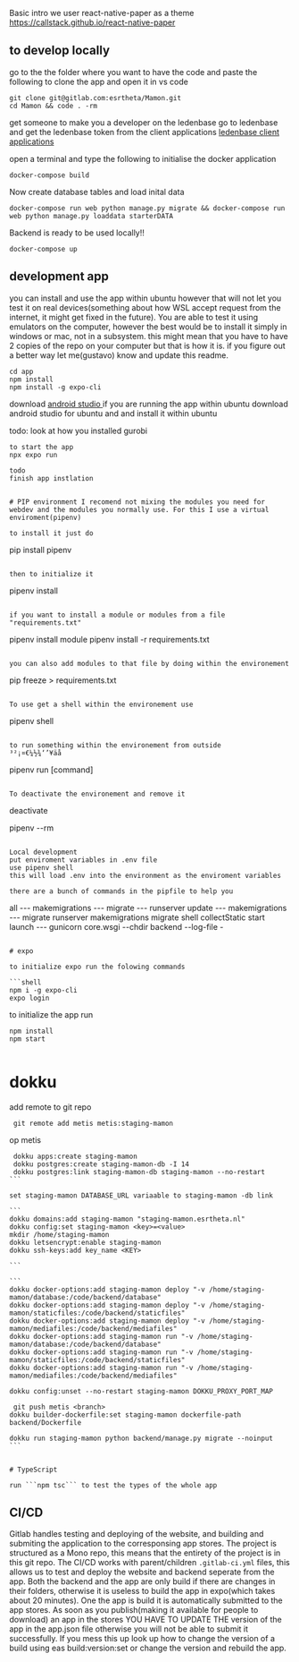Basic intro we user
react-native-paper as a theme
https://callstack.github.io/react-native-paper

## to develop locally

go to the the folder where you want to have the code and paste the following to clone the app and open it in vs code

```
git clone git@gitlab.com:esrtheta/Mamon.git
cd Mamon && code . -rm
```

get someone to make you a developer on the ledenbase
go to ledenbase and get the ledenbase token from the client applications
[ledenbase client applications](https://ledenbase.esrtheta.nl/common/clientapplication/)

open a terminal and type the following to initialise the docker application

```
docker-compose build
```

Now create database tables and load inital data

```
docker-compose run web python manage.py migrate && docker-compose run web python manage.py loaddata starterDATA
```

Backend is ready to be used locally!!

```
docker-compose up
```

## development app

you can install and use the app within ubuntu however that will not let you test it on real devices(something about how WSL accept request from the internet, it might get fixed in the future). You are able to test it using emulators on the computer, however the best would be to install it simply in windows or mac, not in a subsystem. this might mean that you have to have 2 copies of the repo on your computer but that is how it is. if you figure out a better way let me(gustavo) know and update this readme.

```
cd app
npm install
npm install -g expo-cli
```

download [android studio ](https://developer.android.com/studio#downloads) if you are running the app within ubuntu download android studio for ubuntu and and install it within ubuntu

todo: look at how you installed gurobi

```
to start the app
npx expo run

todo
finish app instlation


# PIP environment I recomend not mixing the modules you need for webdev and the modules you normally use. For this I use a virtual enviroment(pipenv)

to install it just do

```

pip install pipenv

```

then to initialize it

```

pipenv install

```

if you want to install a module or modules from a file "requirements.txt"

```

pipenv install module
pipenv install -r requirements.txt

```

you can also add modules to that file by doing within the environement

```

pip freeze > requirements.txt

```

To use get a shell within the environement use

```

pipenv shell

```

to run something within the environement from outside
³²¡¤€¼½¾‘’¥äå

```

pipenv run [command]

```

To deactivate the environement and remove it

```

deactivate

pipenv --rm

```

Local development
put enviroment variables in .env file
use pipenv shell
this will load .env into the environment as the enviroment variables

there are a bunch of commands in the pipfile to help you

```

all
--- makemigrations
--- migrate
--- runserver
update
--- makemigrations
--- migrate
runserver
makemigrations
migrate
shell
collectStatic
start
launch
--- gunicorn core.wsgi --chdir backend --log-file -

````

# expo

to initialize expo run the folowing commands

```shell
npm i -g expo-cli
expo login
````

to initialize the app run

```shell
npm install
npm start


```

# dokku

add remote to git repo

```
 git remote add metis metis:staging-mamon
```

op metis

````
 dokku apps:create staging-mamon
 dokku postgres:create staging-mamon-db -I 14
 dokku postgres:link staging-mamon-db staging-mamon --no-restart
```

set staging-mamon DATABASE_URL variaable to staging-mamon -db link

```
dokku domains:add staging-mamon "staging-mamon.esrtheta.nl"
dokku config:set staging-mamon <key>=<value>
mkdir /home/staging-mamon
dokku letsencrypt:enable staging-mamon
dokku ssh-keys:add key_name <KEY>

```

```
dokku docker-options:add staging-mamon deploy "-v /home/staging-mamon/database:/code/backend/database"
dokku docker-options:add staging-mamon deploy "-v /home/staging-mamon/staticfiles:/code/backend/staticfiles"
dokku docker-options:add staging-mamon deploy "-v /home/staging-mamon/mediafiles:/code/backend/mediafiles"
dokku docker-options:add staging-mamon run "-v /home/staging-mamon/database:/code/backend/database"
dokku docker-options:add staging-mamon run "-v /home/staging-mamon/staticfiles:/code/backend/staticfiles"
dokku docker-options:add staging-mamon run "-v /home/staging-mamon/mediafiles:/code/backend/mediafiles"

dokku config:unset --no-restart staging-mamon DOKKU_PROXY_PORT_MAP

 git push metis <branch>
dokku builder-dockerfile:set staging-mamon dockerfile-path backend/Dockerfile

dokku run staging-mamon python backend/manage.py migrate --noinput
```


# TypeScript

run ```npm tsc``` to test the types of the whole app
````


## CI/CD 
Gitlab handles testing and deploying of the website, and building and submiting the application to the corresponsing app stores.
The project is structured as a Mono repo, this means that the entirety of the project is in this git repo. The CI/CD works with parent/children `.gitlab-ci.yml` files, this allows us to test and deploy the website and backend seperate from the app. Both the backend and the app are only build if there are changes in their folders, otherwise it is useless to build the app in expo(which takes about 20 minutes). One the app is build it is automatically submitted to the app stores. As soon as you publish(making it available for people to download) an app in the stores YOU HAVE TO UPDATE THE version of the app in the app.json file otherwise you will not be able to submit it successfully. If you mess this up look up how to change the version of a build using eas build:version:set or change the version and rebuild the app. 